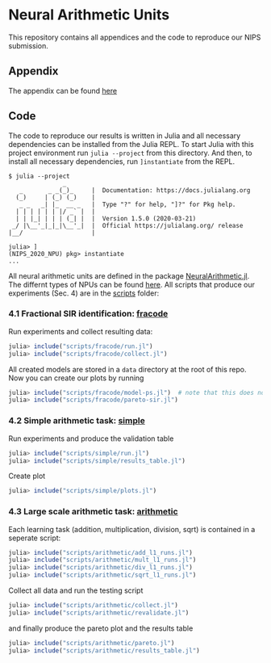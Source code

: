 # Neural Arithmetic Units

This repository contains all appendices and the code to reproduce our NIPS submission.

## Appendix

The appendix can be found [here](appendix.pdf)


## Code

The code to reproduce our results is written in Julia and all necessary
dependencies can be installed from the Julia REPL.  To start Julia with this
project environment run `julia --project` from this directory.
And then, to install all necessary dependencies, run `]instantiate` from the REPL.
```
$ julia --project
               _
   _       _ _(_)_     |  Documentation: https://docs.julialang.org
  (_)     | (_) (_)    |
   _ _   _| |_  __ _   |  Type "?" for help, "]?" for Pkg help.
  | | | | | | |/ _` |  |
  | | |_| | | | (_| |  |  Version 1.5.0 (2020-03-21)
 _/ |\__'_|_|_|\__'_|  |  Official https://julialang.org/ release
|__/                   |

julia> ]
(NIPS_2020_NPU) pkg> instantiate
...
```

All neural arithmetic units are defined in the package
[NeuralArithmetic.jl](https://github.com/nmheim/NeuralArithmetic.jl). The
differnt types of NPUs can be found [here](https://github.com/nmheim/NeuralArithmetic.jl/blob/master/src/npu.jl).
All scripts that produce our experiments (Sec. 4) are in the [scripts](scripts) folder:

### 4.1 Fractional SIR identification: [fracode](scripts/fracode)

Run experiments and collect resulting data:
```julia
julia> include("scripts/fracode/run.jl")
julia> include("scripts/fracode/collect.jl")
```
All created models are stored in a `data` directory at the root of this repo.
Now you can create our plots by running
```julia
julia> include("scripts/fracode/model-ps.jl")  # note that this does not necessarily plot the best model!
julia> include("scripts/fracode/pareto-sir.jl")
```

### 4.2 Simple arithmetic task: [simple](scripts/simple)

Run experiments and produce the validation table
```julia
julia> include("scripts/simple/run.jl")
julia> include("scripts/simple/results_table.jl")
```
Create plot
```julia
julia> include("scripts/simple/plots.jl")
```


### 4.3 Large scale arithmetic task: [arithmetic](scripts/arithmetic)

Each learning task (addition, multiplication, division, sqrt) is contained
in a seperate script:
```julia
julia> include("scripts/arithmetic/add_l1_runs.jl")
julia> include("scripts/arithmetic/mult_l1_runs.jl")
julia> include("scripts/arithmetic/div_l1_runs.jl")
julia> include("scripts/arithmetic/sqrt_l1_runs.jl")
```
Collect all data and run the testing script
```julia
julia> include("scripts/arithmetic/collect.jl")
julia> include("scripts/arithmetic/revalidate.jl")
```
and finally produce the pareto plot and the results table
```julia
julia> include("scripts/arithmetic/pareto.jl")
julia> include("scripts/arithmetic/results_table.jl")
```
